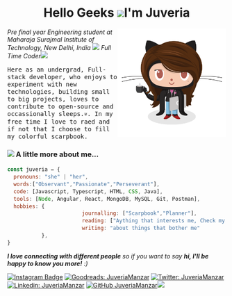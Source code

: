 <h1 align="center">Hello Geeks <img width="30px" src="https://github.com/KKVANONYMOUS/kkvanonymous/blob/master/gifs/Hi.gif">I'm Juveria</h1>

<p align="center">
  <img src = "https://github.com/juveria-manzar/juveria-manzar/blob/master/femalecodertocat.png" width = "250" height = "250" align = "right">
  <p><em>Pre final year Engineering student at Maharaja Surajmal Institute of Technology, New Delhi, India <img src="https://media.giphy.com/media/fYSnHlufseco8Fh93Z/giphy.gif" width="30"> Full Time Coder<img src="https://media.giphy.com/media/WUlplcMpOCEmTGBtBW/giphy.gif" width="30"> 
</em></p>
  
  <samp> 
    Here as an undergrad, Full-stack developer, who enjoys to experiment with new technologies, building small to big projects, loves to contribute to open-source and occassionally sleeps.💀.
    In my free time I love to raed and if not that I choose to fill my colorful scarpbook. 
 </samp>
 
 ### <img src="https://media.giphy.com/media/VgCDAzcKvsR6OM0uWg/giphy.gif" width="50"> A little more about me...  

```javascript
const juveria = {
  pronouns: "she" | "her",
  words:["Observant","Passionate","Perseverant"],
  code: [Javascript, Typescript, HTML, CSS, Java],
  tools: [Node, Angular, React, MongoDB, MySQL, Git, Postman],
  hobbies: {            
                        journalling: ["Scarpbook","Planner"],
                        reading: ["Aything that interests me, Check my GOODREADS"],
                        writing: "about things that bother me"
           },
}
```
 
 <em><b>I love connecting with different people</b> so if you want to say <b>hi, I'll be happy to know you more!</b> :)</em>
 </br>

[![Instagram Badge](https://img.shields.io/badge/-Juveria-pink?style=flat-square&logo=Instagram&logoColor=black&link=https://www.instagram.com/juveria_manzar/)](https://img.shields.io/badge/-Juveria-pink?style=flat-square&logo=Instagram&logoColor=black&https://www.instagram.com/juveria_manzar/) 
[![Goodreads: JuveriaManzar](https://img.shields.io/badge/-Juveria-brown?style=flat-square&logo=Goodreads&link=https://www.goodreads.com/review/list/72907916?page=2&ref=nav_mybooks)](https://www.goodreads.com/review/list/72907916?page=2&ref=nav_mybooks)
[![Twitter: JuveriaManzar](https://img.shields.io/twitter/follow/Juveria?style=social)](https://twitter.com/panglossion)
[![Linkedin: JuveriaManzar](https://img.shields.io/badge/-Juveria-blue?style=flat-square&logo=Linkedin&logoColor=white&link=https://www.linkedin.com/in/juveria-manzar/)](https://www.linkedin.com/in/juveria-manzar/)
[![GitHub JuveriaManzar](https://img.shields.io/github/followers/juveria?label=follow&style=social)](https://github.com/juveria-manzar)<img src="https://media.giphy.com/media/LnQjpWaON8nhr21vNW/giphy.gif" width="60"> 
